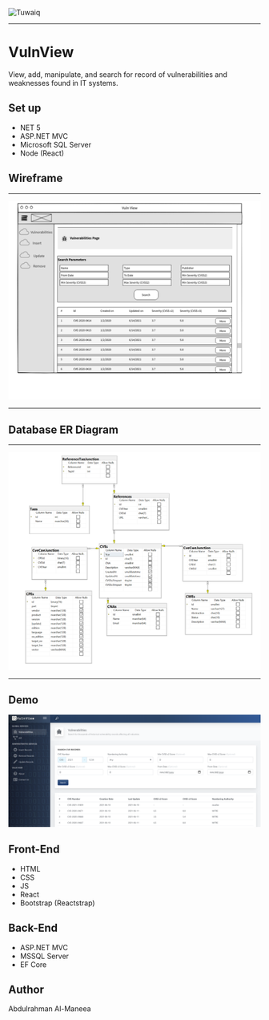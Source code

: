 ![Tuwaiq](https://i.ibb.co/SV2BSn5/tuwaiq.png)

---

# VulnView

View, add, manipulate, and search for record of vulnerabilities and weaknesses found in IT systems.

## Set up

- NET 5
- ASP.NET MVC
- Microsoft SQL Server
- Node (React)

## Wireframe

---

![Wireframe](https://raw.githubusercontent.com/AWManeea/Project04_Auth_CRUD_ASP.NET/main/wireframe.png)

---

## Database ER Diagram

--- 

![ER Diagram](https://raw.githubusercontent.com/AWManeea/Project04_Auth_CRUD_ASP.NET/main/erd.png)

---


## Demo

![Demo](https://raw.githubusercontent.com/AWManeea/Project04_Auth_CRUD_ASP.NET/main/demo.png)

## Front-End

- HTML
- CSS
- JS
- React
- Bootstrap (Reactstrap)

## Back-End

- ASP.NET MVC
- MSSQL Server
- EF Core

## Author

Abdulrahman Al-Maneea

